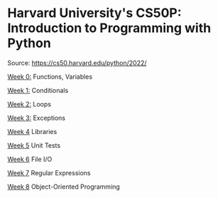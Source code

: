 # Harvard University's CS50P: Introduction to Programming with Python

Source: https://cs50.harvard.edu/python/2022/

[Week 0:](https://github.com/Snoower/cs50p-introduction-to-programming-with-python/tree/main/week-0) Functions, Variables

[Week 1:](https://github.com/Snoower/cs50p-introduction-to-programming-with-python/tree/main/week-1) Conditionals

[Week 2:](https://github.com/Snoower/cs50p-introduction-to-programming-with-python/tree/main/week-2) Loops

[Week 3:](https://github.com/Snoower/cs50p-introduction-to-programming-with-python/tree/main/week-3) Exceptions

[Week 4](https://github.com/Snoower/cs50p-introduction-to-programming-with-python/tree/main/week-4) Libraries

[Week 5](https://github.com/Snoower/cs50p-introduction-to-programming-with-python/tree/main/week-5) Unit Tests

[Week 6](https://github.com/Snoower/cs50p-introduction-to-programming-with-python/tree/main/week-6) File I/O

[Week 7](https://github.com/Snoower/cs50p-introduction-to-programming-with-python/tree/main/week-7) Regular Expressions

[Week 8](https://github.com/Snoower/cs50p-introduction-to-programming-with-python/tree/main/week-8) Object-Oriented Programming
